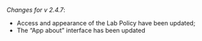 _Changes for v 2.4.7_:
- Access and appearance of the Lab Policy have been updated;
- The “App about” interface has been updated
